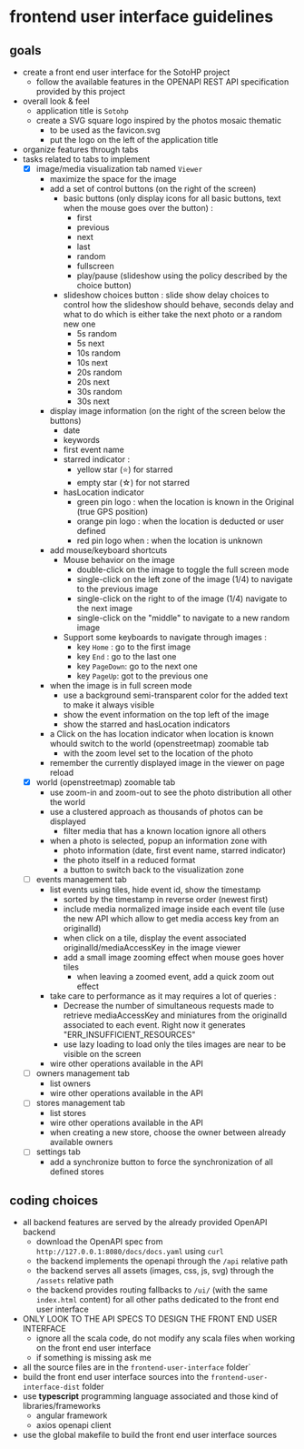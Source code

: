 # frontend user interface guidelines

## goals

- create a front end user interface for the SotoHP project
    - follow the available features in the OPENAPI REST API specification provided by this project
- overall look & feel
    - application title is `Sotohp`
    - create a SVG square logo inspired by the photos mosaic thematic
      - to be used as the favicon.svg
      - put the logo on the left of the application title
- organize features through tabs
- tasks related to tabs to implement
  - [x] image/media visualization tab named `Viewer`
    - maximize the space for the image
    - add a set of control buttons (on the right of the screen)
      - basic buttons (only display icons for all basic buttons, text when the mouse goes over the button) :
        - first
        - previous
        - next
        - last
        - random
        - fullscreen
        - play/pause (slideshow using the policy described by the choice button)
      - slideshow choices button : slide show delay choices to control how the slideshow should behave, seconds delay and what to do which is either take the next photo or a random new one
        - 5s random
        - 5s next
        - 10s random
        - 10s next
        - 20s random
        - 20s next
        - 30s random
        - 30s next
    - display image information (on the right of the screen below the buttons)
      - date
      - keywords
      - first event name
      - starred indicator :
        - yellow star (⭐) for starred
        - empty star (☆) for not starred
      - hasLocation indicator
        - green pin logo : when the location is known in the Original (true GPS position)
        - orange pin logo : when the location is deducted or user defined
        - red pin logo when : when the location is unknown
    - add mouse/keyboard shortcuts
      - Mouse behavior on the image
        - double-click on the image to toggle the full screen mode
        - single-click on the left zone of the image (1/4) to navigate to the previous image
        - single-click on the right to of the image (1/4) navigate to the next image
        - single-click on the "middle" to navigate to a new random image
      - Support some keyboards to navigate through images :
        - key `Home` : go to the first image
        - key `End` : go to the last one
        - key `PageDown`: go to the next one
        - key `PageUp`: got to the previous one
    - when the image is in full screen mode
      - use a background semi-transparent color for the added text to make it always visible
      - show the event information on the top left of the image
      - show the starred and hasLocation indicators
    - a Click on the has location indicator when location is known whould switch to the world (openstreetmap) zoomable tab
      - with the zoom level set to the location of the photo
    - remember the currently displayed image in the viewer on page reload
  - [x] world (openstreetmap) zoomable tab
    - use zoom-in and zoom-out to see the photo distribution all other the world
    - use a clustered approach as thousands of photos can be displayed
      - filter media that has a known location ignore all others
    - when a photo is selected, popup an information zone with
      - photo information (date, first event name, starred indicator)
      - the photo itself in a reduced format
      - a button to switch back to the visualization zone
  - [ ] events management tab
    - list events using tiles, hide event id, show the timestamp
      - sorted by the timestamp in reverse order (newest first)
      - include media normalized image inside each event tile (use the new API which allow to get media access key from an originalId)
      - when click on a tile, display the event associated originalId/mediaAccessKey in the image viewer 
      - add a small image zooming effect when mouse goes hover tiles
        - when leaving a zoomed event, add a quick zoom out effect
    - take care to performance as it may requires a lot of queries :
      - Decrease the number of simultaneous requests made to retrieve mediaAccessKey and miniatures from the originalId associated to each event.
        Right now it generates "ERR_INSUFFICIENT_RESOURCES"
      - use lazy loading to load only the tiles images are near to be visible on the screen
    - wire other operations available in the API
  - [ ] owners management tab
    - list owners
    - wire other operations available in the API
  - [ ] stores management tab
    - list stores
    - wire other operations available in the API
    - when creating a new store, choose the owner between already available owners
  - [ ] settings tab
    - add a synchronize button to force the synchronization of all defined stores

## coding choices

- all backend features are served by the already provided OpenAPI backend
  - download the OpenAPI spec from `http://127.0.0.1:8080/docs/docs.yaml` using `curl`
  - the backend implements the openapi through the `/api` relative path
  - the backend serves all assets (images, css, js, svg) through the `/assets` relative path
  - the backend provides routing fallbacks to `/ui/` (with the same `index.html` content) for all other paths dedicated to the front end user interface
- ONLY LOOK TO THE API SPECS TO DESIGN THE FRONT END USER INTERFACE
    - ignore all the scala code, do not modify any scala files when working on the front end user interface
    - if something is missing ask me
- all the source files are in the `frontend-user-interface` folder`
- build the front end user interface sources into the `frontend-user-interface-dist` folder
- use **typescript** programming language associated and those kind of libraries/frameworks
  - angular framework
  - axios openapi client
- use the global makefile to build the front end user interface sources
